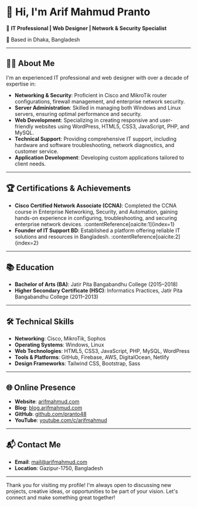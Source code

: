 # 👋 Hi, I'm Arif Mahmud Pranto

🎯 **IT Professional | Web Designer | Network & Security Specialist**

📍 Based in Dhaka, Bangladesh

---

## 🧑‍💻 About Me

I'm an experienced IT professional and web designer with over a decade of expertise in:

- **Networking & Security**: Proficient in Cisco and MikroTik router configurations, firewall management, and enterprise network security.
- **Server Administration**: Skilled in managing both Windows and Linux servers, ensuring optimal performance and security.
- **Web Development**: Specializing in creating responsive and user-friendly websites using WordPress, HTML5, CSS3, JavaScript, PHP, and MySQL.
- **Technical Support**: Providing comprehensive IT support, including hardware and software troubleshooting, network diagnostics, and customer service.
- **Application Development**: Developing custom applications tailored to client needs.

---

## 🏆 Certifications & Achievements

- **Cisco Certified Network Associate (CCNA)**: Completed the CCNA course in Enterprise Networking, Security, and Automation, gaining hands-on experience in configuring, troubleshooting, and securing enterprise network devices. :contentReference[oaicite:1]{index=1}
- **Founder of IT Support BD**: Established a platform offering reliable IT solutions and resources in Bangladesh. :contentReference[oaicite:2]{index=2}

---

## 📚 Education

- **Bachelor of Arts (BA)**: Jatir Pita Bangabandhu College (2015–2018)
- **Higher Secondary Certificate (HSC)**: Informatics Practices, Jatir Pita Bangabandhu College (2011–2013)

---

## 🛠️ Technical Skills

- **Networking**: Cisco, MikroTik, Sophos
- **Operating Systems**: Windows, Linux
- **Web Technologies**: HTML5, CSS3, JavaScript, PHP, MySQL, WordPress
- **Tools & Platforms**: GitHub, Firebase, AWS, DigitalOcean, Netlify
- **Design Frameworks**: Tailwind CSS, Bootstrap, Sass

---

## 🌐 Online Presence

- **Website**: [arifmahmud.com](https://arifmahmud.com)
- **Blog**: [blog.arifmahmud.com](https://blog.arifmahmud.com)
- **GitHub**: [github.com/pranto48](https://github.com/pranto48)
- **YouTube**: [youtube.com/c/arifmahmud](https://www.youtube.com/c/arifmahmudpranto)

---

## 📬 Contact Me

- **Email**: [mail@arifmahmud.com](mailto:mail@arifmahmud.com)
- **Location**: Gazipur-1750, Bangladesh

---

Thank you for visiting my profile! I'm always open to discussing new projects, creative ideas, or opportunities to be part of your vision. Let's connect and make something great together!
